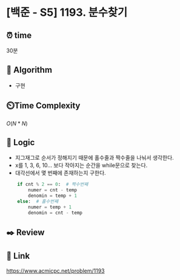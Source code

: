 # [백준 - S5] 1193. 분수찾기
 
## ⏰  **time**
30분

## :pushpin: **Algorithm**
- 구현

## ⏲️**Time Complexity**
$O(N*N)$

## :round_pushpin: **Logic**
- 지그재그로 순서가 정해지기 때문에 홀수줄과 짝수줄을 나눠서 생각한다.
- x를 1, 3, 6, 10... 보다 작아지는 순간을 while문으로 찾는다.
- 대각선에서 몇 번째에 존재하는지 구한다.
```python
    if cnt % 2 == 0:  # 짝수번째
        numer = cnt - temp
        denomin = temp + 1
    else:  # 홀수번째
        numer = temp + 1
        denomin = cnt - temp
```

## :black_nib: **Review**


## 📡 Link
https://www.acmicpc.net/problem/1193
